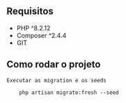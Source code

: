 ## Requisitos

* PHP ^8.2.12 
* Composer ^2.4.4 
* GIT

## Como rodar o projeto

    Executar as migration e os seeds
        
        php artisan migrate:fresh --seed


